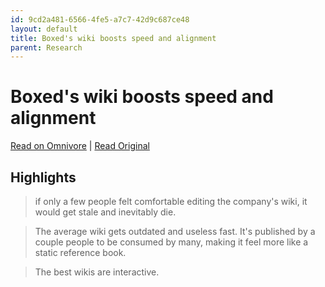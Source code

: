 ```yaml
---
id: 9cd2a481-6566-4fe5-a7c7-42d9c687ce48
layout: default
title: Boxed's wiki boosts speed and alignment
parent: Research
---
```


# Boxed's wiki boosts speed and alignment

[Read on Omnivore](https://omnivore.app/me/https-e-customeriomail-com-e-c-ey-jlb-w-fpb-f-9-p-zci-6-im-rn-vh-18bc878a1d8) | [Read Original](https://e.customeriomail.com/e/c/eyJlbWFpbF9pZCI6ImRnVHYyQVVBQUpqaGxST1g0WlVUQVl2RVU2bnNEc1NYMUN6bnI1SnFXdz09IiwiaHJlZiI6Imh0dHBzOi8vd3d3Lm5vdGlvbi5zby9jdXN0b21lcnMvYm94ZWQ_dXRtX2NhbXBhaWduPVVwZ3JhZGUrQ2FtcGFpZ24rLStCbG9jaytMaW1pdCtSZWFjaGVkKy0rSDErMjAyM1x1MDAyNnV0bV9jYW1wYWlnbnR5cGU9YmVoYXZpb3JhbFx1MDAyNnV0bV9jb250ZW50PUVtYWlsKzMrLStPdGhlcit0ZWFtc1x1MDAyNnV0bV9tZWRpdW09ZW1haWxcdTAwMjZ1dG1fc291cmNlPWN1c3RvbWVyLmlvIiwiaW50ZXJuYWwiOiJlZmQ4MDViYzBhZDcxMjk4ZTE5NTEzIiwibGlua19pZCI6MTA4fQ/a6685e3b0669d73501cf36b239051f88843a16d877b777afdbea445646fc483d)

## Highlights

> if only a few people felt comfortable editing the company's wiki, it would get stale and inevitably die.

> The average wiki gets outdated and useless fast. It's published by a couple people to be consumed by many, making it feel more like a static reference book.

> The best wikis are interactive.

